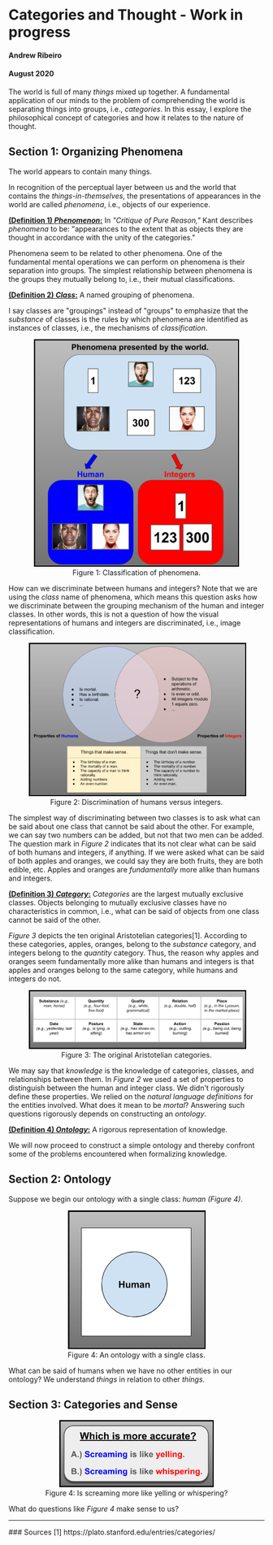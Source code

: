 # Categories and Thought - Work in progress
#### Andrew Ribeiro 
#### August 2020

The world is full of many *things* mixed up together. A fundamental application of our minds to the problem of comprehending the world is separating things into groups, i.e., *categories*. In this essay, I explore the philosophical concept of categories and how it relates to the nature of thought.  

## Section 1: Organizing Phenomena

The world appears to contain many things.

In recognition of the perceptual layer between us and the world that contains the *things-in-themselves*, the presentations of appearances in the world are called *phenomena*, i.e., objects of our experience.  

<u><b>(Definition 1) <i>Phenomenon</i>:</b></u> In *"Critique of Pure Reason,"* Kant describes *phenomena* to be: "appearances to the extent that as objects they are thought in accordance with the unity of the categories." 

Phenomena seem to be related to other phenomena. One of the fundamental mental operations we can perform on phenomena is their separation into groups. The simplest relationship between phenomena is the groups they mutually belong to, i.e., their mutual classifications. 

<u><b>(Definition 2) <i>Class</i>:</b></u> A named grouping of phenomena.   

I say classes are "groupings" instead of "groups" to emphasize that the *substance* of classes is the rules by which phenomena are identified as instances of classes, i.e., the mechanisms of *classification*. 

<center>
<figure class="image">
  <img width="400" src="img/things_in_the_world.png" alt="Three-Lego Theorem Proof" style="border: 2px black solid;">
  <figcaption>Figure 1: Classification of phenomena.</figcaption>  
</figure>
</center>

How can we discriminate between humans and integers? Note that we are using the *class* name of phenomena, which means this question asks how we discriminate between the grouping mechanism of the human and integer classes. In other words, this is not a question of how the visual representations of humans and integers are discriminated, i.e., image classification. 

<center>
<figure class="image">
  <img src="img/discriminate_humans_int.png
" alt="Three-Lego Theorem Proof" style="border: 2px black solid;">
  <figcaption>Figure 2: Discrimination of humans versus integers.</figcaption>  
</figure>
</center>

The simplest way of discriminating between two classes is to ask what can be said about one class that cannot be said about the other. For example, we can say two numbers can be added, but not that two men can be added. The question mark in *Figure 2* indicates that its not clear what can be said of both humans and integers, if anything. If we were asked what can be said of both apples and oranges, we could say they are both fruits, they are both edible, etc. Apples and oranges are *fundamentally* more alike than humans and integers. 

<u><b>(Definition 3) <i>Category</i>:</b></u> *Categories* are the largest mutually exclusive classes. Objects belonging to mutually exclusive classes have no characteristics in common, i.e., what can be said of objects from one class cannot be said of the other.

*Figure 3* depicts the ten original Aristotelian categories[1]. According to these categories, apples, oranges, belong to the *substance* category, and integers belong to the *quantity* category. Thus, the reason why apples and oranges seem fundamentally more alike than humans and integers is that apples and oranges belong to the same category, while humans and integers do not. 

<center>
<figure class="image">
  <img src="img/AristolianCategories.png
" alt="Three-Lego Theorem Proof" style="border: 2px black solid;">
  <figcaption>Figure 3: The original Aristotelian categories.</figcaption>  
</figure>
</center>

We may say that *knowledge* is the knowledge of categories, classes, and relationships between them. In *Figure 2* we used a set of properties to distinguish between the human and integer class. We didn't rigorously define these properties. We relied on the *natural language definitions* for the entities involved. What does it mean to be *mortal*? Answering such questions rigorously depends on constructing an *ontology*.  

<u><b>(Definition 4) <i>Ontology</i>:</b></u> A rigorous representation of knowledge.

We will now proceed to construct a simple ontology and thereby confront some of the problems encountered when formalizing knowledge. 

## Section 2: Ontology

Suppose we begin our ontology with a single class: *human* *(Figure 4)*. 

<center>
<figure class="image">
  <img src="img/human_ont.png
" alt="Three-Lego Theorem Proof" style="border: 2px black solid;">
  <figcaption>Figure 4: An ontology with a single class. </figcaption>  
</figure>
</center>

What can be said of humans when we have no other entities in our ontology? We understand *things* in relation to other *things.* 

## Section 3: Categories and Sense

<center>
<figure class="image">
  <img width="300" src="img/sense_question_1.png
" alt="Three-Lego Theorem Proof" style="border: 2px black solid;">
  <figcaption>Figure 4: Is screaming more like yelling or whispering?</figcaption>  
</figure>
</center>

What do questions like *Figure 4* make sense to us? 

<hr/>
### Sources
[1] https://plato.stanford.edu/entries/categories/